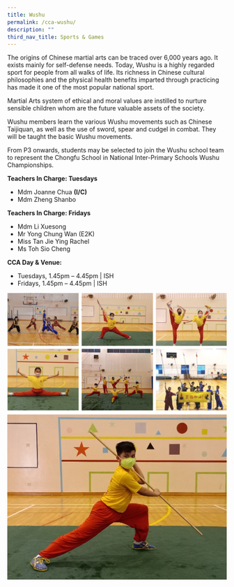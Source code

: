 ```yaml
---
title: Wushu
permalink: /cca-wushu/
description: ""
third_nav_title: Sports & Games
---
```

The origins of Chinese martial arts can be traced over 6,000 years ago. It exists mainly for self-defense needs. Today, Wushu is a highly regarded sport for people from all walks of life. Its richness in Chinese cultural philosophies and the physical health benefits imparted through practicing has made it one of the most popular national sport.&nbsp;  
  
Martial Arts system of ethical and moral values are instilled to nurture sensible children whom are the future valuable assets of the society.&nbsp;

Wushu members learn the various Wushu movements such as Chinese Taijiquan, as well as the use of sword, spear and cudgel in combat. They will be taught the basic Wushu movements.

From P3 onwards, students may be selected to join the Wushu school team to represent the Chongfu School in National Inter-Primary Schools Wushu Championships.

**Teachers In Charge: Tuesdays**

<ul>
<li> Mdm Joanne Chua <b>(I/C)</b></li>
<li> Mdm Zheng Shanbo </li>
</ul>

**Teachers In Charge: Fridays**

<ul>
<li> Mdm Li Xuesong </li>
<li> Mr Yong Chung Wan (E2K) </li>
<li> Miss Tan Jie Ying Rachel </li>
<li> Ms Toh Sio Cheng </li>
</ul>

**CCA Day &amp; Venue:**

<ul>
<li>Tuesdays, 1.45pm – 4.45pm | ISH </li>
<li>Fridays, 1.45pm – 4.45pm | ISH </li>
</ul>


![](/images/wushu.png)
![](/images/Wushu_TitleImage-1.jpg)
